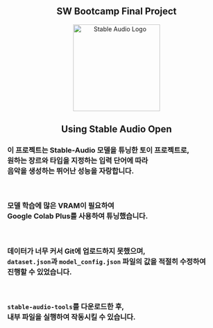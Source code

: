 <H2 align="center">
  SW Bootcamp Final Project
</H2>

<p align="center">
  <img src="IMAGE_URL" alt="Stable Audio Logo" width="200">
</p>

<H2 align="center">Using Stable Audio Open</H2>

<p align="center">
  <H3>
    이 프로젝트는 Stable-Audio 모델을 튜닝한 토이 프로젝트로, <br>
    원하는 장르와 타입을 지정하는 입력 단어에 따라 <br>
    음악을 생성하는 뛰어난 성능을 자랑합니다.
  </H3>
  <br>
  <H3>
    모델 학습에 많은 VRAM이 필요하여 <br>
    Google Colab Plus를 사용하여 튜닝했습니다.
  </H3>
  <br>
  <H3>
    데이터가 너무 커서 Git에 업로드하지 못했으며, <br>
    <code>dataset.json</code>과 <code>model_config.json</code> 파일의 값을 적절히 수정하여 <br>
    진행할 수 있었습니다.
  </H3>
  <br>
  <H3>
    <code>stable-audio-tools</code>를 다운로드한 후, <br>
    내부 파일을 실행하여 작동시킬 수 있습니다.
  </H3>
</p>
